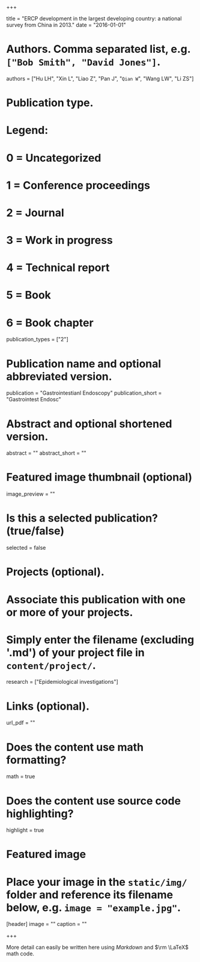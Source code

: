 +++

title = "ERCP development in the largest developing country: a national survey from China in 2013."
date = "2016-01-01"

# Authors. Comma separated list, e.g. `["Bob Smith", "David Jones"]`.
authors = ["Hu LH", "Xin L", "Liao Z", "Pan J", "`Qian W`", "Wang LW", "Li ZS"]

# Publication type.
# Legend:
# 0 = Uncategorized
# 1 = Conference proceedings
# 2 = Journal
# 3 = Work in progress
# 4 = Technical report
# 5 = Book
# 6 = Book chapter
publication_types = ["2"]

# Publication name and optional abbreviated version.
publication = "Gastrointestianl Endoscopy"
publication_short = "Gastrointest Endosc"

# Abstract and optional shortened version.
abstract = ""
abstract_short = ""

# Featured image thumbnail (optional)
image_preview = ""

# Is this a selected publication? (true/false)
selected = false

# Projects (optional).
#   Associate this publication with one or more of your projects.
#   Simply enter the filename (excluding '.md') of your project file in `content/project/`.
research = ["Epidemiological investigations"]

# Links (optional).
url_pdf = ""


# Does the content use math formatting?
math = true

# Does the content use source code highlighting?
highlight = true

# Featured image
# Place your image in the `static/img/` folder and reference its filename below, e.g. `image = "example.jpg"`.
[header]
image = ""
caption = ""

+++


More detail can easily be written here using *Markdown* and $\rm \LaTeX$ math code.
